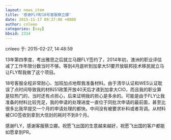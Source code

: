 ```yaml
---
layout: news_item
title: '感谢FLY和18号客服蔡立娜'
date: 2015-11-17 09:37:00 +0800
author: cnleeo
categories: [say]
bbsid: 2314
---
```


cnleeo 于: 2015-02-27, 14:48:59

13年第四季度，考出雅思之后就立马跟FLY签约了，2014年初，澳洲的职业评估减了工作年限分数当时不够。等到4月底听到加拿大51要开放联邦技术移民就立马让FLY帮我做了这个项目。

18号客服全程非常耐心、加班加点地帮我准备材料。由于清华认证和WES认证耽误了点时间导致我的材料51政策开放40天后才递到加拿大CIO，而且我的职业算是较热门的，当时还有点担心，后来证明我的担心是多余的。可能是由于FLY让我准备的材料比较充足，我的申请的处理进度一直位于同批次申请的最前面，甚至比很多比我早提交一个月的申请处理的都快。中间没有被要求补料或者背调。从材料被CIO签收到拿到大信封的耗时不到8个月。

感谢FLY，感谢客服蔡立娜。祝愿飞出国的生意越来越好，祝愿飞出国的客户都能如愿拿到PR。


